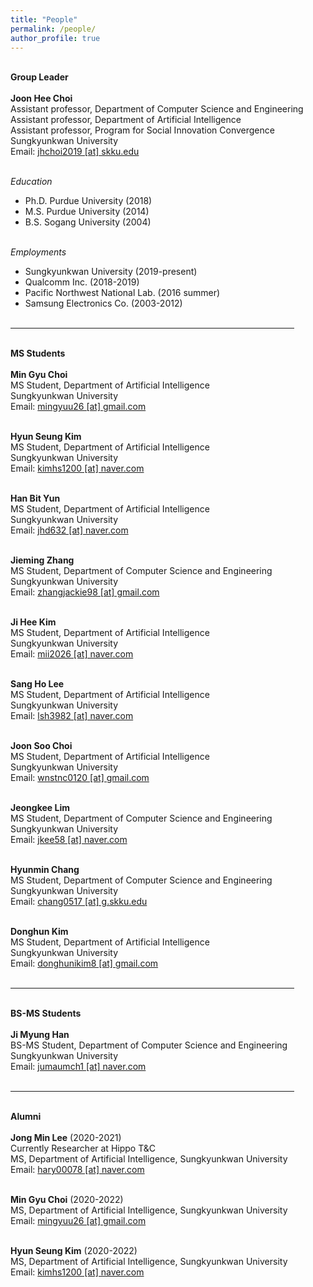 ```yaml
---
title: "People"
permalink: /people/
author_profile: true
---
```


<p>
<br> <b> <x-large>Group Leader</x-large> </b> <br> <br>
<b>Joon Hee Choi</b> <br>
Assistant professor, Department of Computer Science and Engineering <br>
Assistant professor, Department of Artificial Intelligence <br>
Assistant professor, Program for Social Innovation Convergence <br>
Sungkyunkwan University <br>
Email: <a href="mailto:jhchoi2019@skku.edu">jhchoi2019 [at] skku.edu</a> <br><br>

<i>Education</i> <br>
- Ph.D. Purdue University (2018) <br>
- M.S. Purdue University (2014) <br>
- B.S. Sogang University (2004) <br> <br>

<i>Employments</i> <br>
- Sungkyunkwan University (2019-present) <br>
- Qualcomm Inc. (2018-2019) <br>
- Pacific Northwest National Lab. (2016 summer) <br>
- Samsung Electronics Co. (2003-2012) <br> <br>

</p>

<hr size="3" width="90%" align="center" color="gray">

<p>
<br> <b> <x-large>MS Students</x-large> </b> <br> <br>
<b>Min Gyu Choi</b> <br>
MS Student, Department of Artificial Intelligence <br>
Sungkyunkwan University <br>
Email: <a href="mailto:mingyuu26@gmail.com">mingyuu26 [at] gmail.com</a> <br><br>

<b>Hyun Seung Kim</b> <br>
MS Student, Department of Artificial Intelligence <br>
Sungkyunkwan University <br>
Email: <a href="mailto:kimhs1200@naver.com">kimhs1200 [at] naver.com</a>  <br><br>

<b>Han Bit Yun</b> <br>
MS Student, Department of Artificial Intelligence <br>
Sungkyunkwan University <br>
Email: <a href="mailto:jhd632@naver.com">jhd632 [at] naver.com</a>  <br><br>

<b>Jieming Zhang</b> <br>
MS Student, Department of Computer Science and Engineering <br>
Sungkyunkwan University <br>
Email: <a href="mailto:zhangjackie98@gmail.com">zhangjackie98 [at] gmail.com</a>  <br><br>

<b>Ji Hee Kim</b> <br>
MS Student, Department of Artificial Intelligence <br>
Sungkyunkwan University <br>
Email: <a href="mailto:mii2026@naver.com">mii2026 [at] naver.com</a> <br><br>

<b>Sang Ho Lee</b> <br>
MS Student, Department of Artificial Intelligence <br>
Sungkyunkwan University <br>
Email: <a href="mailto:lsh3982@naver.com">lsh3982 [at] naver.com</a> <br><br>

<b>Joon Soo Choi</b> <br>
MS Student, Department of Artificial Intelligence <br>
Sungkyunkwan University <br>
Email: <a href="mailto:wnstnc0120@gmail.com">wnstnc0120 [at] gmail.com</a> <br><br>
  
<b>Jeongkee Lim</b> <br>
MS Student, Department of Computer Science and Engineering <br>
Sungkyunkwan University <br>
Email: <a href="mailto:jkee58@naver.com">jkee58 [at] naver.com</a> <br><br>
  
<b>Hyunmin Chang</b> <br>
MS Student, Department of Computer Science and Engineering <br>
Sungkyunkwan University <br>
Email: <a href="mailto:chang0517@g.skku.edu">chang0517 [at] g.skku.edu</a> <br><br>
  
<b>Donghun Kim</b> <br>
MS Student, Department of Artificial Intelligence <br>
Sungkyunkwan University <br>
Email: <a href="mailto:donghunikim8@gmail.com">donghunikim8 [at] gmail.com</a> <br><br>
</p>

<hr size="3" width="90%" align="center" color="gray">
<p>
<br> <b> <x-large>BS-MS Students</x-large> </b> <br> <br>
<b>Ji Myung Han</b> <br>
BS-MS Student, Department of Computer Science and Engineering <br>
Sungkyunkwan University <br>
Email: <a href="mailto:jumaumch1@naver.com">jumaumch1 [at] naver.com</a> <br><br>
</p>

<hr size="3" width="90%" align="center" color="gray">
<p>
<br> <b> <x-large>Alumni</x-large> </b> <br> <br>
<b>Jong Min Lee</b> (2020-2021) <br>
Currently Researcher at Hippo T&C <br>
MS, Department of Artificial Intelligence, Sungkyunkwan University <br>
Email: <a href="mailto:hary00078@naver.com">hary00078 [at] naver.com</a> <br><br>

<b>Min Gyu Choi</b> (2020-2022) <br>
MS, Department of Artificial Intelligence, Sungkyunkwan University <br>
Email: <a href="mailto:mingyuu26@gmail.com">mingyuu26 [at] gmail.com</a> <br><br>

<b>Hyun Seung Kim</b> (2020-2022) <br>
MS, Department of Artificial Intelligence, Sungkyunkwan University <br>
Email: <a href="mailto:kimhs1200@naver.com">kimhs1200 [at] naver.com</a>  <br><br>
</p>
